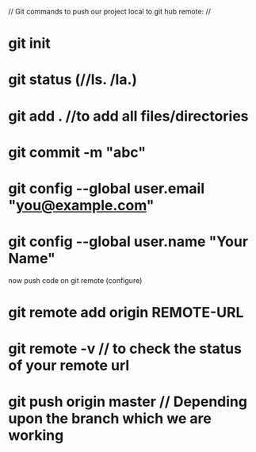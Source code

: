 // Git commands to push our project local to git hub remote: //
 
# git init
# git status (//ls. /la.)
# git add .     //to add all files/directories
# git commit -m "abc"
# git config --global user.email "you@example.com"
# git config --global user.name "Your Name"

now push code on git remote (configure)
# git remote add origin REMOTE-URL
# git remote -v   // to check the status of your remote url
# git push origin master   // Depending upon the branch which we are working
